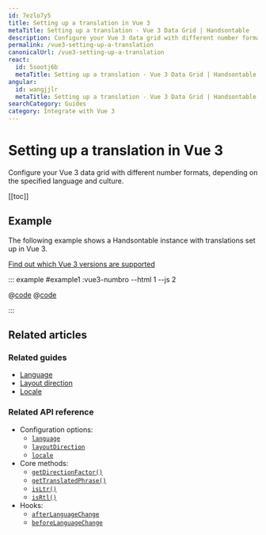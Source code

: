 ```yaml
---
id: 7ezlo7y5
title: Setting up a translation in Vue 3
metaTitle: Setting up a translation - Vue 3 Data Grid | Handsontable
description: Configure your Vue 3 data grid with different number formats, depending on the specified language and culture.
permalink: /vue3-setting-up-a-translation
canonicalUrl: /vue3-setting-up-a-translation
react:
  id: 5sootj6b
  metaTitle: Setting up a translation - Vue 3 Data Grid | Handsontable
angular:
  id: wangjjlr
  metaTitle: Setting up a translation - Vue 3 Data Grid | Handsontable
searchCategory: Guides
category: Integrate with Vue 3
---
```


# Setting up a translation in Vue 3

Configure your Vue 3 data grid with different number formats, depending on the specified language and culture.

[[toc]]

## Example

The following example shows a Handsontable instance with translations set up in Vue 3.

[Find out which Vue 3 versions are supported](@/guides/integrate-with-vue3/vue3-installation/vue3-installation.md#vue-3-version-support)

::: example #example1 :vue3-numbro --html 1 --js 2

@[code](@/content/guides/integrate-with-vue3/vue3-setting-up-a-language/vue/example1.html)
@[code](@/content/guides/integrate-with-vue3/vue3-setting-up-a-language/vue/example1.js)

:::

## Related articles

### Related guides

<div class="boxes-list gray">

- [Language](@/guides/internationalization/language/language.md)
- [Layout direction](@/guides/internationalization/layout-direction/layout-direction.md)
- [Locale](@/guides/internationalization/locale/locale.md)

</div>

### Related API reference

- Configuration options:
  - [`language`](@/api/options.md#language)
  - [`layoutDirection`](@/api/options.md#layoutdirection)
  - [`locale`](@/api/options.md#locale)
- Core methods:
  - [`getDirectionFactor()`](@/api/core.md#getdirectionfactor)
  - [`getTranslatedPhrase()`](@/api/core.md#gettranslatedphrase)
  - [`isLtr()`](@/api/core.md#isltr)
  - [`isRtl()`](@/api/core.md#isrtl)
- Hooks:
  - [`afterLanguageChange`](@/api/hooks.md#afterlanguagechange)
  - [`beforeLanguageChange`](@/api/hooks.md#beforelanguagechange)
